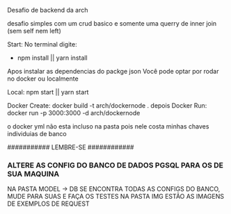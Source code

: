 Desafio de backend da arch

desafio simples com um crud basico e somente uma querry de inner join (sem self nem left)

Start:
No terminal digite:
- npm install || yarn install

Apos instalar as dependencias do packge json Você pode optar por rodar no docker ou localmente

Local: npm start || yarn start

Docker Create: docker build -t arch/dockernode .
depois
Docker Run: docker run -p 3000:3000 -d arch/dockernode

o docker yml não esta incluso na pasta pois nele costa minhas chaves individuias de banco

########### LEMBRE-SE ############
<h3>ALTERE AS CONFIG DO BANCO DE DADOS PGSQL PARA OS DE SUA MAQUINA</h3>
NA PASTA MODEL -> DB SE ENCONTRA TODAS AS CONFIGS DO BANCO, MUDE PARA SUAS E FAÇA OS TESTES
NA PASTA IMG ESTÃO AS IMAGENS DE EXEMPLOS DE REQUEST
